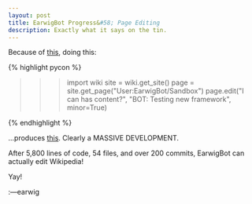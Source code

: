 ```yaml
---
layout: post
title: EarwigBot Progress&#58; Page Editing
description: Exactly what it says on the tin.
---
```


Because of [this](http://git.io/Nw-rLQ), doing this:

{% highlight pycon %}

>>> import wiki
>>> site = wiki.get_site()
>>> page = site.get_page("User:EarwigBot/Sandbox")
>>> page.edit("I can has content?", "BOT: Testing new framework", minor=True)
>>> 

{% endhighlight %}

...produces
[this](http://en.wikipedia.org/w/index.php?title=User%3AEarwigBot%2FSandbox&diff=prev&oldid=446401978).
Clearly a MASSIVE DEVELOPMENT. 

After 5,800 lines of code, 54 files, and over 200 commits, EarwigBot can
actually edit Wikipedia!

Yay!

:&mdash;earwig

